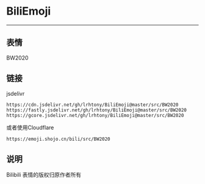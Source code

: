 # BiliEmoji
---
## 表情
BW2020
## 链接
jsdelivr
```
https://cdn.jsdelivr.net/gh/lrhtony/BiliEmoji@master/src/BW2020
https://fastly.jsdelivr.net/gh/lrhtony/BiliEmoji@master/src/BW2020
https://gcore.jsdelivr.net/gh/lrhtony/BiliEmoji@master/src/BW2020
```
或者使用Cloudflare
```
https://emoji.shojo.cn/bili/src/BW2020
```
## 说明
Bilibili 表情的版权归原作者所有

